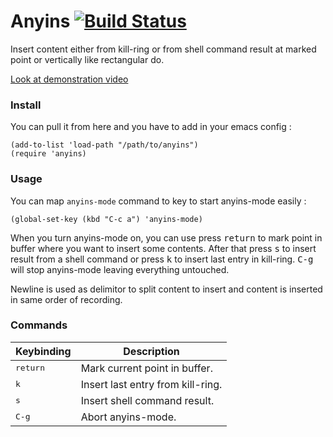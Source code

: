 # Anyins [![Build Status](https://travis-ci.org/antham/anyins.png?branch=master)](https://travis-ci.org/antham/anyins)

Insert content either from kill-ring or from shell command result at marked point or vertically like rectangular do.

[Look at demonstration video](http://www.dailymotion.com/video/x18qqzc_anyins-emacs-plugin_tech)

### Install

You can pull it from here and you have to add in your emacs config :

```elisp
(add-to-list 'load-path "/path/to/anyins")
(require 'anyins)
```

### Usage

You can map `anyins-mode` command to key to start anyins-mode easily :

```elisp
(global-set-key (kbd "C-c a") 'anyins-mode)
```

When you turn anyins-mode on, you can use press <kbd>return</kbd> to mark point in buffer where you want to insert some contents. After that press <kbd>s</kbd> to insert result from a shell command or press <kbd>k</kbd> to insert last entry in kill-ring. <kbd>C-g</kbd> will stop anyins-mode leaving everything untouched.

Newline is used as delimitor to split content to insert and content is inserted in same order of recording.

### Commands

Keybinding         | Description
-------------------|------------------------------------------------------------
<kbd>return</kbd>  | Mark current point in buffer.
<kbd>k</kbd>       | Insert last entry from kill-ring.
<kbd>s</kbd>       | Insert shell command result.
<kbd>C-g</kbd>     | Abort anyins-mode.
